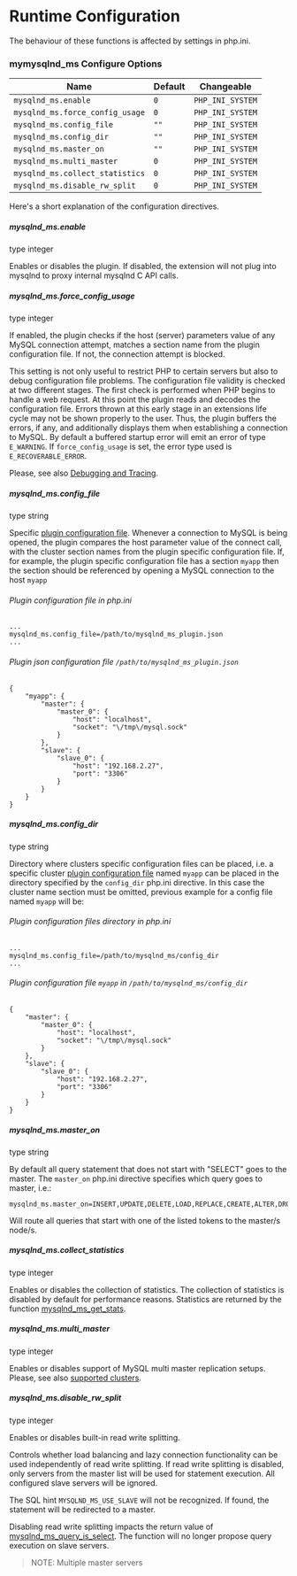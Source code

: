 # Runtime Configuration
The behaviour of these functions is affected by settings in php.ini.

### mymysqlnd_ms Configure Options

Name | Default | Changeable
--- | --- | --- |
`mysqlnd_ms.enable` | `0` | `PHP_INI_SYSTEM`
`mysqlnd_ms.force_config_usage` | `0` | `PHP_INI_SYSTEM`
`mysqlnd_ms.config_file` | `""` | `PHP_INI_SYSTEM`
`mysqlnd_ms.config_dir` | `""` | `PHP_INI_SYSTEM`
`mysqlnd_ms.master_on` | `""` | `PHP_INI_SYSTEM`
`mysqlnd_ms.multi_master` | `0` | `PHP_INI_SYSTEM`
`mysqlnd_ms.collect_statistics` | `0` | `PHP_INI_SYSTEM`
`mysqlnd_ms.disable_rw_split` | `0` | `PHP_INI_SYSTEM`

Here's a short explanation of the configuration directives.

##### mysqlnd_ms.enable 
type integer

Enables or disables the plugin. If disabled, the extension will not plug into mysqlnd to proxy internal mysqlnd C API calls.

##### mysqlnd_ms.force_config_usage 
type integer

If enabled, the plugin checks if the host (server) parameters value of any MySQL connection attempt, matches a section name from the plugin configuration file. If not, the connection attempt is blocked.

This setting is not only useful to restrict PHP to certain servers but also to debug configuration file problems. The configuration file validity is checked at two different stages. The first check is performed when PHP begins to handle a web request. At this point the plugin reads and decodes the configuration file. Errors thrown at this early stage in an extensions life cycle may not be shown properly to the user. Thus, the plugin buffers the errors, if any, and additionally displays them when establishing a connection to MySQL. By default a buffered startup error will emit an error of type `E_WARNING`. If `force_config_usage` is set, the error type used is `E_RECOVERABLE_ERROR`.

Please, see also [Debugging and Tracing](REFA:../PLUGIN-CONFIGURATION-FILE.md).

##### mysqlnd_ms.config_file
type string

Specific [plugin configuration file](REFA:../PLUGIN-CONFIGURATION-FILE.md). Whenever a connection to MySQL is being opened, the plugin compares the host parameter value of the connect call, with the cluster section names from the plugin specific configuration file. If, for example, the plugin specific configuration file has a section `myapp` then the section should be referenced by opening a MySQL connection to the host `myapp`

###### Plugin configuration file in php.ini
```
...
mysqlnd_ms.config_file=/path/to/mysqlnd_ms_plugin.json
...
```
###### Plugin json configuration file `/path/to/mysqlnd_ms_plugin.json`
```
{
    "myapp": {
        "master": {
            "master_0": {
                "host": "localhost",
                "socket": "\/tmp\/mysql.sock"
            }
        },
        "slave": {
            "slave_0": {
                "host": "192.168.2.27",
                "port": "3306"
            }
        }
    }
}
```
##### mysqlnd_ms.config_dir
type string

Directory where clusters specific configuration files can be placed, i.e. a specific cluster [plugin configuration file](REFA:../PLUGIN-CONFIGURATION-FILE.md) named `myapp` can be placed in the directory specified by the `config_dir` php.ini directive. In this case the cluster name section must be omitted, previous example for a config file named `myapp` will be:

###### Plugin configuration files directory in php.ini
```
...
mysqlnd_ms.config_file=/path/to/mysqlnd_ms/config_dir
...
```
###### Plugin configuration file `myapp` in `/path/to/mysqlnd_ms/config_dir`
```
{
    "master": {
        "master_0": {
            "host": "localhost",
            "socket": "\/tmp\/mysql.sock"
        }
    },
    "slave": {
        "slave_0": {
            "host": "192.168.2.27",
            "port": "3306"
        }
    }
}
```

##### mysqlnd_ms.master_on
type string

By default all query statement that does not start with "SELECT" goes to the master. The `master_on` php.ini directive specifies which query goes to master, i.e.:

```
mysqlnd_ms.master_on=INSERT,UPDATE,DELETE,LOAD,REPLACE,CREATE,ALTER,DROP,TRUNCATE,RENAME,LOCK,UNLOCK,CALL
```
Will route all queries that start with one of the listed tokens to the master/s node/s.

##### mysqlnd_ms.collect_statistics
type integer

Enables or disables the collection of statistics. The collection of statistics is disabled by default for performance reasons. Statistics are returned by the function [mysqlnd_ms_get_stats](REF:../MYSQLND_MS-FUNCTIONS/).

##### mysqlnd_ms.multi_master
type integer

Enables or disables support of MySQL multi master replication setups. Please, see also [supported clusters](REF:../CONCEPTS/).

##### mysqlnd_ms.disable_rw_split
type integer

Enables or disables built-in read write splitting.

Controls whether load balancing and lazy connection functionality can be used independently of read write splitting. If read write splitting is disabled, only servers from the master list will be used for statement execution. All configured slave servers will be ignored.

The SQL hint `MYSQLND_MS_USE_SLAVE` will not be recognized. If found, the statement will be redirected to a master.

Disabling read write splitting impacts the return value of [mysqlnd_ms_query_is_select](REF:../MYSQLND_MS-FUNCTIONS/). The function will no longer propose query execution on slave servers.

>NOTE: Multiple master servers
